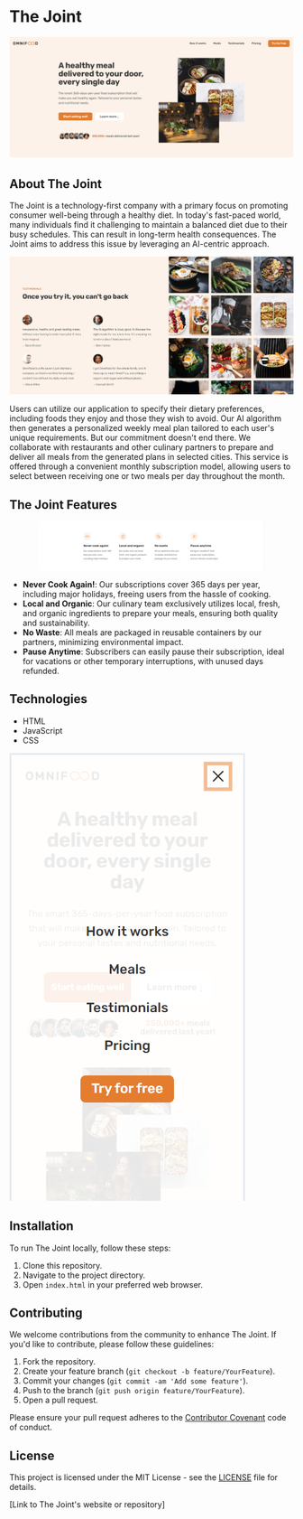 # The Joint
![The Joint Hero Page](/img/The_Joint-1-min.png)
## About The Joint

The Joint is a technology-first company with a primary focus on promoting consumer well-being through a healthy diet. In today's fast-paced world, many individuals find it challenging to maintain a balanced diet due to their busy schedules. This can result in long-term health consequences. The Joint aims to address this issue by leveraging an AI-centric approach.

![The Joint Testimonials](/img/The_Joint-3-min.png)

Users can utilize our application to specify their dietary preferences, including foods they enjoy and those they wish to avoid. Our AI algorithm then generates a personalized weekly meal plan tailored to each user's unique requirements. But our commitment doesn't end there. We collaborate with restaurants and other culinary partners to prepare and deliver all meals from the generated plans in selected cities. This service is offered through a convenient monthly subscription model, allowing users to select between receiving one or two meals per day throughout the month.

## The Joint Features
<p align="center">
  <img src="/img/The_Joint-5-min.png" width="400" alt="The Joint Features">
</p>

- **Never Cook Again!**: Our subscriptions cover 365 days per year, including major holidays, freeing users from the hassle of cooking.
- **Local and Organic**: Our culinary team exclusively utilizes local, fresh, and organic ingredients to prepare your meals, ensuring both quality and sustainability.
- **No Waste**: All meals are packaged in reusable containers by our partners, minimizing environmental impact.
- **Pause Anytime**: Subscribers can easily pause their subscription, ideal for vacations or other temporary interruptions, with unused days refunded.

## Technologies

- HTML
- JavaScript
- CSS

![The Joint Mobile Responsive UI](/img/The_Joint-4-min.png)

## Installation

To run The Joint locally, follow these steps:

1. Clone this repository.
2. Navigate to the project directory.
3. Open `index.html` in your preferred web browser.

## Contributing

We welcome contributions from the community to enhance The Joint. If you'd like to contribute, please follow these guidelines:

1. Fork the repository.
2. Create your feature branch (`git checkout -b feature/YourFeature`).
3. Commit your changes (`git commit -am 'Add some feature'`).
4. Push to the branch (`git push origin feature/YourFeature`).
5. Open a pull request.

Please ensure your pull request adheres to the [Contributor Covenant](CONTRIBUTING.md) code of conduct.

## License

This project is licensed under the MIT License - see the [LICENSE](LICENSE) file for details.

[Link to The Joint's website or repository] 

